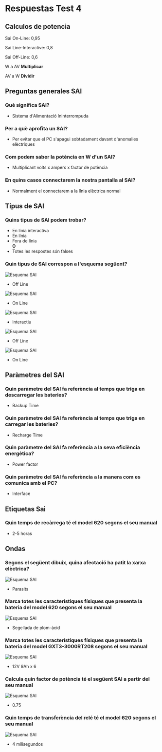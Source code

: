 # Respuestas Test 4

## Calculos de potencia

Sai On-Line: 0,95

Sai Line-Interactive: 0,8

Sai Off-Line: 0,6

W a AV **Multiplicar**

AV a W **Dividir**

## Preguntas generales SAI

### Què significa SAI?

- Sistema d'Alimentació Ininterrompuda

### Per a què aprofita un SAI?

- Per evitar que el PC s'apagui sobtadament davant d'anomalies elèctriques

### Com podem saber la potència en W d'un SAI?

- Multiplicant volts x ampers x factor de potència

### En quins casos connectarem la nostra pantalla al SAI?

- Normalment el connectarem a la línia elèctrica normal

## Tipus de SAI

### Quins tipus de SAI podem trobar?

- En línia interactiva
- En línia
- Fora de línia <br>
  **O**
- Totes les respostes són falses

### Quin tipus de SAI correspon a l'esquema següent?

![Esquema SAI](/images/esquema4.jpg)

- Off Line

![Esquema SAI](/images/esquema3.jpg)

- On Line

![Esquema SAI](/images/esquema2.jpg)

- Interactiu

![Esquema SAI](/images/esquema1.jpg)

- Off Line

![Esquema SAI](/images/esquema33.gif)

- On Line

## Paràmetres del SAI

### Quin paràmetre del SAI fa referència al temps que triga en descarregar les bateries?

- Backup Time

### Quin paràmetre del SAI fa referència al temps que triga en carregar les bateries?

- Recharge Time

### Quin paràmetre del SAI fa referència a la seva eficiència energètica?

- Power factor

### Quin paràmetre del SAI fa referència a la manera com es comunica amb el PC?

- Interface

## Etiquetas Sai

### Quin temps de recàrrega té el model 620 segons el seu manual

- 2-5 horas

## Ondas

### Segons el següent dibuix, quina afectació ha patit la xarxa elèctrica?

![Esquema SAI](/images/esquema12.jpg)

- Parasits

### Marca totes les característiques físiques que presenta la bateria del model 620 segons el seu manual

![Esquema SAI](/images/etiqueta1.jpg)

- Segellada de plom-àcid

### Marca totes les característiques físiques que presenta la bateria del model GXT3-3000RT208 segons el seu manual

![Esquema SAI](/images/etiqueta2.jpg)

- 12V 9Ah x 6

### Calcula quin factor de potència té el següent SAI a partir del seu manual

![Esquema SAI](/images/etiqueta3.jpg)

- 0.75

### Quin temps de transferència del relé té el model 620 segons el seu manual

![Esquema SAI](/images/etiqueta4.jpg)

- 4 milisegundos
